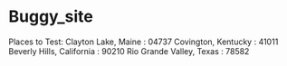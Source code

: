 # Buggy_site
Places to Test:
Clayton Lake, Maine : 04737
Covington, Kentucky : 41011
Beverly Hills, California : 90210
Rio Grande Valley, Texas : 78582